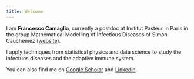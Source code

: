 ```yaml
---
title: Welcome
---
```


I am **Francesco Camaglia**, currently a postdoc at Institut Pasteur in Paris in the group Mathematical Modelling of Infectious Diseases of Simon Cauchemez ([website]([https://sites.google.com/view/statbiophysens/home?authuser=0](https://research.pasteur.fr/en/team/mathematical-modelling-of-infectious-diseases/))).

I apply techniques from statistical physics and data science to study the infectuos diseases and the adaptive immune system. 

You can also find me on [Google Scholar](https://scholar.google.com/citations?user=EpPP7K8AAAAJ&hl=it&authuser=1&oi=ao) and [Linkedin](https://www.linkedin.com/in/francesco-camaglia-812567207).
